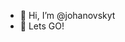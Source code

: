 - 👋  Hi, I’m @johanovskyt
- 👀  Lets GO!
<!---
johanovskyt/johanovskyt is a ✨ special ✨ repository because its `README.md` (this file) appears on your GitHub profile.
You can click the Preview link to take a look at your changes.
--->
